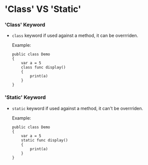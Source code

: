 # 'Class' VS 'Static'


### 'Class' Keyword

* ```class``` keyword if used against a method, it can be overrriden.

	Example:
	
	```
	public class Demo
	{
		var a = 5
		class func display()
		{
			print(a)
		}
	}
	```

### 'Static' Keyword

* ```static``` keyword if used against a method, it can't be overrriden.

	Example:
	
	```
	public class Demo
	{
		var a = 5
		static func display()
		{
			print(a)
		}
	}
	```